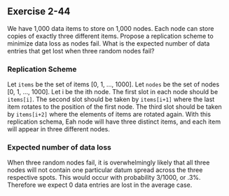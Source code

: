 ## Exercise 2-44

We have 1,000 data items to store on 1,000 nodes. Each node can store copies of exactly three different items. Propose a replication scheme to minimize data loss as nodes fail. What is the expected number of data entries that get lost when three random nodes fail?

### Replication Scheme
Let `items` be the set of items [0, 1, ..., 1000]. Let `nodes` be the set of nodes [0, 1, ..., 1000]. Let i be the ith node. The first slot in each node should be `items[i]`. The second slot should be taken by `items[i+1]` where the last item rotates to the position of the first node. The third slot should be taken by `items[i+2]` where the elements of items are rotated again. With this replication schema, Eah node will have three distinct items, and each item will appear in three different nodes.

### Expected number of data loss
When three random nodes fail, it is overwhelmingly likely that all three nodes will not contain one particular datum spread across the three respective spots. This would occur with probability 3/1000, or .3%. Therefore we expect 0 data entries are lost in the average case.
